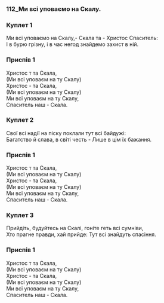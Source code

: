 ### 112_Ми всі уповаємо на Скалу.
### Куплет 1
Ми всі уповаємо на Скалу,- Скала та - Христос Спаситель:<br/>І в бурю грізну, і в час негод знайдемо захист в ній.
### Приспів 1
Христос т та Скала,<br/>(Ми всі уповаєм на ту Скалу)<br/>Христос - та Скала,<br/>(Ми всі уповаєм на ту Скалу)<br/>Ми всі уповаєм на ту Скалу,<br/>Спаситель наш - Скала.
### Куплет 2
Свої всі надії на піску поклали тут всі байдужі: <br/>Багатство й слава, в світі честь - Лише в цім їх бажання.
### Приспів 1
Христос т та Скала,<br/>(Ми всі уповаєм на ту Скалу)<br/>Христос - та Скала,<br/>(Ми всі уповаєм на ту Скалу)<br/>Ми всі уповаєм на ту Скалу,<br/>Спаситель наш - Скала.
### Куплет 3
Прийдіть, будуйтесь на Скалі, гоніте геть всі сумніви,<br/>Хто прагне правди, хай прийде: Тут всі знайдуть спасіння.
### Приспів 1
Христос т та Скала,<br/>(Ми всі уповаєм на ту Скалу)<br/>Христос - та Скала,<br/>(Ми всі уповаєм на ту Скалу)<br/>Ми всі уповаєм на ту Скалу,<br/>Спаситель наш - Скала.
